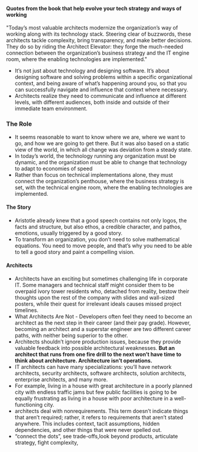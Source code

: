#### Quotes from the book that help evolve your tech strategy and ways of working 

"Today’s most valuable architects modernize the organization’s way of working along with its technology stack. Steering clear of buzzwords, these architects tackle complexity, bring transparency, and make better decisions. They do so by riding the Architect Elevator: they forge the much-needed connection between the organization’s business strategy and the IT engine room, where the enabling technologies are implemented."

- It’s not just about technology and designing software. It’s about designing software and solving problems within a specific organizational context, and being aware of what’s happening around you, so that you can successfully navigate and influence that context where necessary.
- Architects realize they need to communicate and influence at different levels, with different audiences, both inside and outside of their immediate team environment.

### The Role
- It seems reasonable to want to know where we are, where we want to go, and how we are going to get there. But it was also based on a static view of the world, in which all change was deviation from a steady state.
- In today’s world, the technology running any organization must be dynamic, and the organization must be able to change that technology to adapt to economies of speed
-  Rather than focus on technical implementations alone, they must connect the organization’s penthouse, where the business strategy is set, with the technical engine room, where the enabling technologies are implemented.

  #### The Story
-  Aristotle already knew that a good speech contains not only logos, the facts and structure, but also ethos, a credible character, and pathos, emotions, usually triggered by a good story.
-  To transform an organization, you don’t need to solve mathematical equations. You need to move people, and that’s why you need to be able to tell a good story and paint a compelling vision.

#### Architects 
- Architects have an exciting but sometimes challenging life in corporate IT. Some managers and technical staff might consider them to be overpaid ivory tower residents who, detached from reality, bestow their thoughts upon the rest of the company with slides and wall-sized posters, while their quest for irrelevant ideals causes missed project timelines.
- What Architects Are Not - Developers often feel they need to become an architect as the next step in their career (and their pay grade). However, becoming an architect and a superstar engineer are two different career paths, with neither being superior to the other. 
- Architects shouldn’t ignore production issues, because they provide valuable feedback into possible architectural weaknesses. **But an architect that runs from one fire drill to the next won’t have time to think about architecture. Architecture isn’t operations.**
- IT architects can have many specializations: you’ll have network architects, security architects, software architects, solution architects, enterprise architects, and many more.
- For example, living in a house with great architecture in a poorly planned city with endless traffic jams but few public facilities is going to be equally frustrating as living in a house with poor architecture in a well-functioning city.
- architects deal with nonrequirements. This term doesn’t indicate things that aren’t required; rather, it refers to requirements that aren’t stated anywhere. This includes context, tacit assumptions, hidden dependencies, and other things that were never spelled out.
- “connect the dots”, see trade-offs,look beyond products, articulate strategy, fight complexity, 
